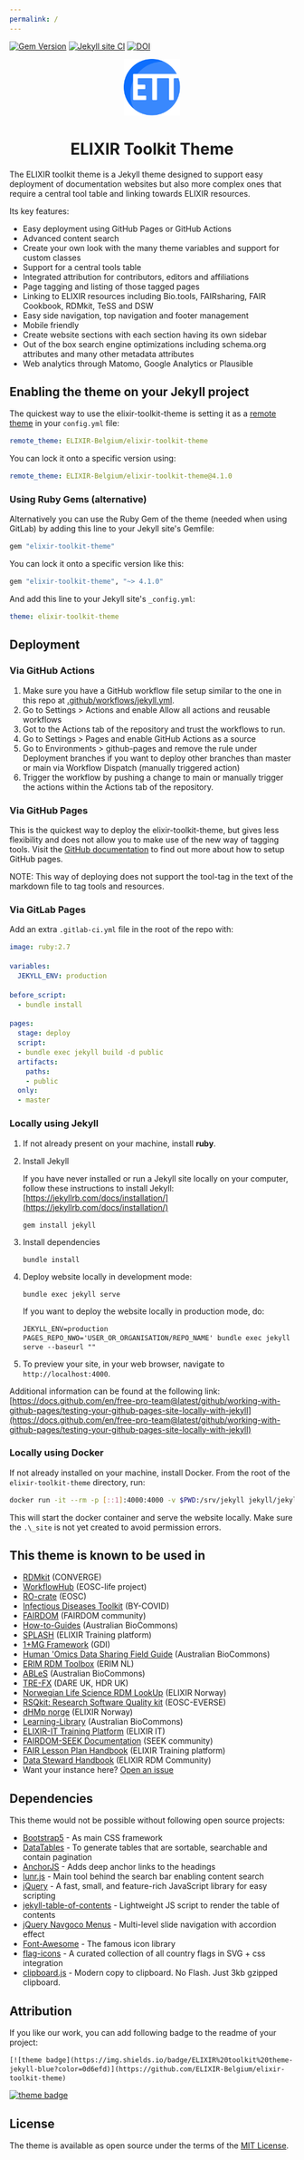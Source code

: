 ```yaml
---
permalink: /
---
```


[![Gem Version](https://badge.fury.io/rb/elixir-toolkit-theme.svg)](https://badge.fury.io/rb/elixir-toolkit-theme) [![Jekyll site CI](https://github.com/ELIXIR-Belgium/elixir-toolkit-theme/actions/workflows/jekyll.yml/badge.svg)](https://github.com/ELIXIR-Belgium/elixir-toolkit-theme/actions/workflows/jekyll.yml) [![DOI](https://zenodo.org/badge/421495867.svg)](https://zenodo.org/badge/latestdoi/421495867)


<p align="center">
<img src="assets/img/ett_compact_logo.svg" width="100" float="center"/>
<h1 align="center">ELIXIR Toolkit Theme </h1>
</p>

The ELIXIR toolkit theme is a Jekyll theme designed to support easy deployment of documentation websites but also more complex ones that require a central tool table and linking towards ELIXIR resources. 

Its key features:
- Easy deployment using GitHub Pages or GitHub Actions
- Advanced content search
- Create your own look with the many theme variables and support for custom classes
- Support for a central tools table
- Integrated attribution for contributors, editors and affiliations
- Page tagging and listing of those tagged pages
- Linking to ELIXIR resources including Bio.tools, FAIRsharing, FAIR Cookbook, RDMkit, TeSS and DSW
- Easy side navigation, top navigation and footer management
- Mobile friendly
- Create website sections with each section having its own sidebar
- Out of the box search engine optimizations including schema.org attributes and many other metadata attributes
- Web analytics through Matomo, Google Analytics or Plausible

## Enabling the theme on your Jekyll project

The quickest way to use the elixir-toolkit-theme is setting it as a [remote theme](https://blog.github.com/2017-11-29-use-any-theme-with-github-pages/) in your `config.yml` file:

```yaml
remote_theme: ELIXIR-Belgium/elixir-toolkit-theme
```

You can lock it onto a specific version using:

```yaml
remote_theme: ELIXIR-Belgium/elixir-toolkit-theme@4.1.0
```

### Using Ruby Gems (alternative)

Alternatively you can use the Ruby Gem of the theme (needed when using GitLab) by adding this line to your Jekyll site's Gemfile:

```ruby
gem "elixir-toolkit-theme"
```
You can lock it onto a specific version like this:

```ruby
gem "elixir-toolkit-theme", "~> 4.1.0"
```

And add this line to your Jekyll site's `_config.yml`:

```yaml
theme: elixir-toolkit-theme
```

## Deployment

### Via GitHub Actions

1. Make sure you have a GitHub workflow file setup similar to the one in this repo at [.github/workflows/jekyll.yml](https://github.com/ELIXIR-Belgium/elixir-toolkit-theme/blob/main/.github/workflows/jekyll.yml).
2. Go to Settings > Actions and enable Allow all actions and reusable workflows
3. Got to the Actions tab of the repository and trust the workflows to run.
4. Go to Settings > Pages and enable GitHub Actions as a source
5. Go to Environments > github-pages and remove the rule under Deployment branches if you want to deploy other branches than master or main via Workflow Dispatch (manually triggered action)
6. Trigger the workflow by pushing a change to main or manually trigger the actions within the Actions tab of the repository.

### Via GitHub Pages

This is the quickest way to deploy the elixir-toolkit-theme, but gives less flexibility and does not allow you to make use of the new way of tagging tools. Visit the [GitHub documentation](https://docs.github.com/en/pages/setting-up-a-github-pages-site-with-jekyll/) to find out more about how to setup GitHub pages. 

NOTE: This way of deploying does not support the tool-tag in the text of the markdown file to tag tools and resources.

### Via GitLab Pages

Add an extra `.gitlab-ci.yml` file in the root of the repo with:

```yml
image: ruby:2.7

variables:
  JEKYLL_ENV: production

before_script:
  - bundle install

pages:
  stage: deploy
  script:
  - bundle exec jekyll build -d public
  artifacts:
    paths:
    - public
  only:
  - master

```


### Locally using Jekyll

1. If not already present on your machine, install **ruby**. 

1. Install Jekyll

     If you have never installed or run a Jekyll site locally on your computer, follow these instructions to install Jekyll: [https://jekyllrb.com/docs/installation/](https://jekyllrb.com/docs/installation/)

    ```
    gem install jekyll
    ```

1. Install dependencies

    ```
    bundle install
    ```

1. Deploy website locally in development mode:

    ```
    bundle exec jekyll serve
    ```

    If you want to deploy the website locally in production mode, do:

    ```
    JEKYLL_ENV=production PAGES_REPO_NWO='USER_OR_ORGANISATION/REPO_NAME' bundle exec jekyll serve --baseurl ""
    ```

1. To preview your site, in your web browser, navigate to `http://localhost:4000`.
   
Additional information can be found at the following link: [https://docs.github.com/en/free-pro-team@latest/github/working-with-github-pages/testing-your-github-pages-site-locally-with-jekyll](https://docs.github.com/en/free-pro-team@latest/github/working-with-github-pages/testing-your-github-pages-site-locally-with-jekyll)


### Locally using Docker

If not already installed on your machine, install Docker. From the root of the `elixir-toolkit-theme` directory, run:

```sh
docker run -it --rm -p [::1]:4000:4000 -v $PWD:/srv/jekyll jekyll/jekyll:latest /bin/bash -c "chmod a+w /srv/jekyll/Gemfile.lock && chmod 777 /srv/jekyll && bundle install && bundle exec jekyll serve --host 0.0.0.0"
```

This will start the docker container and serve the website locally. Make sure the `.\_site` is not yet created to avoid permission errors.

## This theme is known to be used in

- [RDMkit](https://rdmkit.elixir-europe.org/) (CONVERGE)
- [WorkflowHub](https://about.workflowhub.eu/) (EOSC-life project)
- [RO-crate](https://www.researchobject.org/ro-crate/) (EOSC)
- [Infectious Diseases Toolkit](https://www.infectious-diseases-toolkit.org/) (BY-COVID)
- [FAIRDOM](https://fair-dom.org/) (FAIRDOM community)
- [How-to-Guides](https://australianbiocommons.github.io/how-to-guides/) (Australian BioCommons)
- [SPLASH](https://elixir-europe-training.github.io/ELIXIR-Training-SPLASH/) (ELIXIR Training platform)
- [1+MG Framework](https://framework.onemilliongenomes.eu/) (GDI)
- [Human 'Omics Data Sharing Field Guide](https://australianbiocommons.github.io/human-omics-data-sharing-field-guide/) (Australian BioCommons)
- [ERIM RDM Toolbox](https://eur-nl.github.io/erim-research-toolbox/) (ERIM NL)
- [ABLeS](https://australianbiocommons.github.io/ables) (Australian BioCommons)
- [TRE-FX](https://trefx.uk/) (DARE UK, HDR UK)
- [Norwegian Life Science RDM LookUp](https://elixir.no/rdm-lookup/) (ELIXIR Norway)
- [RSQkit: Research Software Quality kit](https://everse.software/RSQKit/) (EOSC-EVERSE)
- [dHMp norge](https://dhp-stottepakke.github.io/pages/) (ELIXIR Norway)
- [Learning-Library](https://patcapon39.github.io/Learning-Library/) (Australian BioCommons)
- [ELIXIR-IT Training Platform](https://elixir-iib-training.github.io/site/training_courses) (ELIXIR IT)
- [FAIRDOM-SEEK Documentation](https://docs.seek4science.org/) (SEEK community)
- [FAIR Lesson Plan Handbook](https://elixir-europe-training.github.io/ELIXIR-TrP-FAIR-Converge/)  (ELIXIR Training platform)
- [Data Steward Handbook](https://elixir-uk.github.io/elixir-ds-handbook) (ELIXIR RDM Community)
- Want your instance here? [Open an issue](https://github.com/ELIXIR-Belgium/elixir-toolkit-theme/issues)

## Dependencies

This theme would not be possible without following open source projects:

- [Bootstrap5](https://github.com/twbs/bootstrap) - As main CSS framework
- [DataTables](https://github.com/DataTables/DataTablesSrc) - To generate tables that are sortable, searchable and contain pagination
- [AnchorJS](https://github.com/bryanbraun/anchorjs) - Adds deep anchor links to the headings
- [lunr.js](https://github.com/olivernn/lunr.js) - Main tool behind the search bar enabling content search
- [jQuery](https://github.com/jquery/jquery) - A fast, small, and feature-rich JavaScript library for easy scripting
- [jekyll-table-of-contents](https://github.com/ghiculescu/jekyll-table-of-contents) - Lightweight JS script to render the table of contents
- [jQuery Navgoco Menus](https://github.com/tefra/navgoco) - Multi-level slide navigation with accordion effect
- [Font-Awesome](https://github.com/FortAwesome/Font-Awesome) - The famous icon library
- [flag-icons](https://github.com/lipis/flag-icons) - A curated collection of all country flags in SVG + css integration
- [clipboard.js](https://github.com/zenorocha/clipboard.js) - Modern copy to clipboard. No Flash. Just 3kb gzipped clipboard.

## Attribution

If you like our work, you can add following badge to the readme of your project:
```
[![theme badge](https://img.shields.io/badge/ELIXIR%20toolkit%20theme-jekyll-blue?color=0d6efd)](https://github.com/ELIXIR-Belgium/elixir-toolkit-theme)
```
[![theme badge](https://img.shields.io/badge/ELIXIR%20toolkit%20theme-jekyll-blue?color=0d6efd)](https://github.com/ELIXIR-Belgium/elixir-toolkit-theme)



## License

The theme is available as open source under the terms of the [MIT License](http://opensource.org/licenses/MIT).

